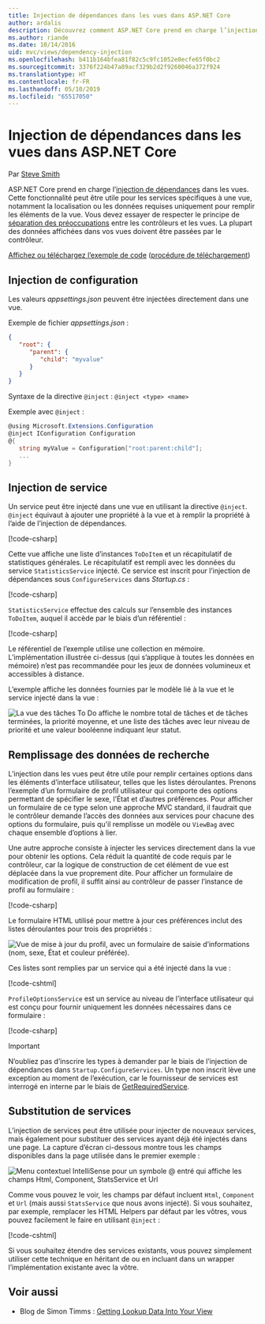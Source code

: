 ```yaml
---
title: Injection de dépendances dans les vues dans ASP.NET Core
author: ardalis
description: Découvrez comment ASP.NET Core prend en charge l’injection de dépendances dans les vues MVC.
ms.author: riande
ms.date: 10/14/2016
uid: mvc/views/dependency-injection
ms.openlocfilehash: b411b164bfea81f82c5c9fc1052e0ecfe65f0bc2
ms.sourcegitcommit: 3376f224b47a89acf329b2d2f9260046a372f924
ms.translationtype: HT
ms.contentlocale: fr-FR
ms.lasthandoff: 05/10/2019
ms.locfileid: "65517050"
---
```

# <a name="dependency-injection-into-views-in-aspnet-core"></a>Injection de dépendances dans les vues dans ASP.NET Core

Par [Steve Smith](https://ardalis.com/)

ASP.NET Core prend en charge l’[injection de dépendances](xref:fundamentals/dependency-injection) dans les vues. Cette fonctionnalité peut être utile pour les services spécifiques à une vue, notamment la localisation ou les données requises uniquement pour remplir les éléments de la vue. Vous devez essayer de respecter le principe de [séparation des préoccupations](/dotnet/standard/modern-web-apps-azure-architecture/architectural-principles#separation-of-concerns) entre les contrôleurs et les vues. La plupart des données affichées dans vos vues doivent être passées par le contrôleur.

[Affichez ou téléchargez l’exemple de code](https://github.com/aspnet/AspNetCore.Docs/tree/master/aspnetcore/mvc/views/dependency-injection/sample) ([procédure de téléchargement](xref:index#how-to-download-a-sample))

## <a name="configuration-injection"></a>Injection de configuration

Les valeurs *appsettings.json* peuvent être injectées directement dans une vue.

Exemple de fichier *appsettings.json* :

```json
{
   "root": {
      "parent": {
         "child": "myvalue"
      }
   }
}
```

Syntaxe de la directive `@inject` : `@inject <type> <name>`

Exemple avec `@inject` :

```csharp
@using Microsoft.Extensions.Configuration
@inject IConfiguration Configuration
@{
   string myValue = Configuration["root:parent:child"];
   ...
}
```

## <a name="service-injection"></a>Injection de service

Un service peut être injecté dans une vue en utilisant la directive `@inject`. `@inject` équivaut à ajouter une propriété à la vue et à remplir la propriété à l’aide de l’injection de dépendances.

[!code-csharp[](../../mvc/views/dependency-injection/sample/src/ViewInjectSample/Views/ToDo/Index.cshtml?highlight=4,5,15,16,17)]

Cette vue affiche une liste d’instances `ToDoItem` et un récapitulatif de statistiques générales. Le récapitulatif est rempli avec les données du service `StatisticsService` injecté. Ce service est inscrit pour l’injection de dépendances sous `ConfigureServices` dans *Startup.cs* :

[!code-csharp[](../../mvc/views/dependency-injection/sample/src/ViewInjectSample/Startup.cs?highlight=6,7&range=15-22)]

`StatisticsService` effectue des calculs sur l’ensemble des instances `ToDoItem`, auquel il accède par le biais d’un référentiel :

[!code-csharp[](../../mvc/views/dependency-injection/sample/src/ViewInjectSample/Model/Services/StatisticsService.cs?highlight=15,20,25)]

Le référentiel de l’exemple utilise une collection en mémoire. L’implémentation illustrée ci-dessus (qui s’applique à toutes les données en mémoire) n’est pas recommandée pour les jeux de données volumineux et accessibles à distance.

L’exemple affiche les données fournies par le modèle lié à la vue et le service injecté dans la vue :

![La vue des tâches To Do affiche le nombre total de tâches et de tâches terminées, la priorité moyenne, et une liste des tâches avec leur niveau de priorité et une valeur booléenne indiquant leur statut.](dependency-injection/_static/screenshot.png)

## <a name="populating-lookup-data"></a>Remplissage des données de recherche

L’injection dans les vues peut être utile pour remplir certaines options dans les éléments d’interface utilisateur, telles que les listes déroulantes. Prenons l’exemple d’un formulaire de profil utilisateur qui comporte des options permettant de spécifier le sexe, l’État et d’autres préférences. Pour afficher un formulaire de ce type selon une approche MVC standard, il faudrait que le contrôleur demande l’accès des données aux services pour chacune des options du formulaire, puis qu’il remplisse un modèle ou `ViewBag` avec chaque ensemble d’options à lier.

Une autre approche consiste à injecter les services directement dans la vue pour obtenir les options. Cela réduit la quantité de code requis par le contrôleur, car la logique de construction de cet élément de vue est déplacée dans la vue proprement dite. Pour afficher un formulaire de modification de profil, il suffit ainsi au contrôleur de passer l’instance de profil au formulaire :

[!code-csharp[](../../mvc/views/dependency-injection/sample/src/ViewInjectSample/Controllers/ProfileController.cs?highlight=9,19)]

Le formulaire HTML utilisé pour mettre à jour ces préférences inclut des listes déroulantes pour trois des propriétés :

![Vue de mise à jour du profil, avec un formulaire de saisie d’informations (nom, sexe, État et couleur préférée).](dependency-injection/_static/updateprofile.png)

Ces listes sont remplies par un service qui a été injecté dans la vue :

[!code-cshtml[](../../mvc/views/dependency-injection/sample/src/ViewInjectSample/Views/Profile/Index.cshtml?highlight=4,16,17,21,22,26,27)]

`ProfileOptionsService` est un service au niveau de l’interface utilisateur qui est conçu pour fournir uniquement les données nécessaires dans ce formulaire :

[!code-csharp[](../../mvc/views/dependency-injection/sample/src/ViewInjectSample/Model/Services/ProfileOptionsService.cs?highlight=7,13,24)]

> [!IMPORTANT]
> N’oubliez pas d’inscrire les types à demander par le biais de l’injection de dépendances dans `Startup.ConfigureServices`. Un type non inscrit lève une exception au moment de l’exécution, car le fournisseur de services est interrogé en interne par le biais de [GetRequiredService](/dotnet/api/microsoft.extensions.dependencyinjection.serviceproviderserviceextensions.getrequiredservice).

## <a name="overriding-services"></a>Substitution de services

L’injection de services peut être utilisée pour injecter de nouveaux services, mais également pour substituer des services ayant déjà été injectés dans une page. La capture d’écran ci-dessous montre tous les champs disponibles dans la page utilisée dans le premier exemple :

![Menu contextuel IntelliSense pour un symbole @ entré qui affiche les champs Html, Component, StatsService et Url](dependency-injection/_static/razor-fields.png)

Comme vous pouvez le voir, les champs par défaut incluent `Html`, `Component` et `Url` (mais aussi `StatsService` que nous avons injecté). Si vous souhaitez, par exemple, remplacer les HTML Helpers par défaut par les vôtres, vous pouvez facilement le faire en utilisant `@inject` :

[!code-cshtml[](../../mvc/views/dependency-injection/sample/src/ViewInjectSample/Views/Helper/Index.cshtml?highlight=3,11)]

Si vous souhaitez étendre des services existants, vous pouvez simplement utiliser cette technique en héritant de ou en incluant dans un wrapper l’implémentation existante avec la vôtre.

## <a name="see-also"></a>Voir aussi

* Blog de Simon Timms : [Getting Lookup Data Into Your View](http://blog.simontimms.com/2015/06/09/getting-lookup-data-into-you-view/)
